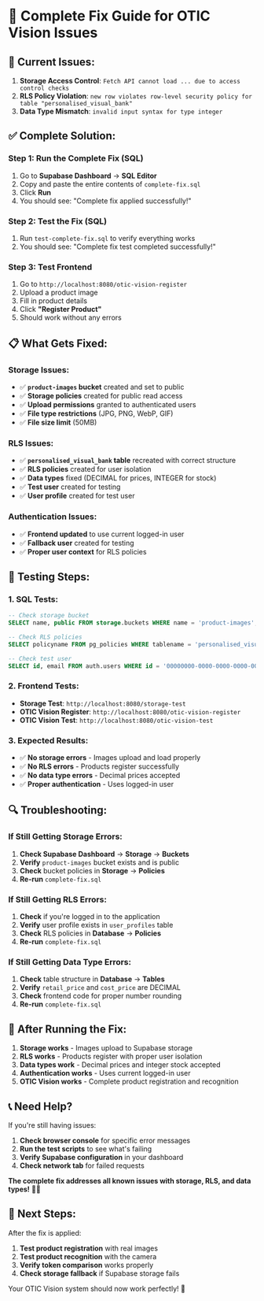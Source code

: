 # 🔧 Complete Fix Guide for OTIC Vision Issues

## 🚨 **Current Issues:**
1. **Storage Access Control**: `Fetch API cannot load ... due to access control checks`
2. **RLS Policy Violation**: `new row violates row-level security policy for table "personalised_visual_bank"`
3. **Data Type Mismatch**: `invalid input syntax for type integer`

## ✅ **Complete Solution:**

### **Step 1: Run the Complete Fix (SQL)**
1. Go to **Supabase Dashboard** → **SQL Editor**
2. Copy and paste the entire contents of `complete-fix.sql`
3. Click **Run**
4. You should see: "Complete fix applied successfully!"

### **Step 2: Test the Fix (SQL)**
1. Run `test-complete-fix.sql` to verify everything works
2. You should see: "Complete fix test completed successfully!"

### **Step 3: Test Frontend**
1. Go to `http://localhost:8080/otic-vision-register`
2. Upload a product image
3. Fill in product details
4. Click **"Register Product"**
5. Should work without any errors

## 📋 **What Gets Fixed:**

### **Storage Issues:**
- ✅ **`product-images` bucket** created and set to public
- ✅ **Storage policies** created for public read access
- ✅ **Upload permissions** granted to authenticated users
- ✅ **File type restrictions** (JPG, PNG, WebP, GIF)
- ✅ **File size limit** (50MB)

### **RLS Issues:**
- ✅ **`personalised_visual_bank` table** recreated with correct structure
- ✅ **RLS policies** created for user isolation
- ✅ **Data types** fixed (DECIMAL for prices, INTEGER for stock)
- ✅ **Test user** created for testing
- ✅ **User profile** created for test user

### **Authentication Issues:**
- ✅ **Frontend updated** to use current logged-in user
- ✅ **Fallback user** created for testing
- ✅ **Proper user context** for RLS policies

## 🧪 **Testing Steps:**

### **1. SQL Tests:**
```sql
-- Check storage bucket
SELECT name, public FROM storage.buckets WHERE name = 'product-images';

-- Check RLS policies
SELECT policyname FROM pg_policies WHERE tablename = 'personalised_visual_bank';

-- Check test user
SELECT id, email FROM auth.users WHERE id = '00000000-0000-0000-0000-000000000001';
```

### **2. Frontend Tests:**
- **Storage Test**: `http://localhost:8080/storage-test`
- **OTIC Vision Register**: `http://localhost:8080/otic-vision-register`
- **OTIC Vision Test**: `http://localhost:8080/otic-vision-test`

### **3. Expected Results:**
- ✅ **No storage errors** - Images upload and load properly
- ✅ **No RLS errors** - Products register successfully
- ✅ **No data type errors** - Decimal prices accepted
- ✅ **Proper authentication** - Uses logged-in user

## 🔍 **Troubleshooting:**

### **If Still Getting Storage Errors:**
1. **Check Supabase Dashboard** → **Storage** → **Buckets**
2. **Verify** `product-images` bucket exists and is public
3. **Check** bucket policies in **Storage** → **Policies**
4. **Re-run** `complete-fix.sql`

### **If Still Getting RLS Errors:**
1. **Check** if you're logged in to the application
2. **Verify** user profile exists in `user_profiles` table
3. **Check** RLS policies in **Database** → **Policies**
4. **Re-run** `complete-fix.sql`

### **If Still Getting Data Type Errors:**
1. **Check** table structure in **Database** → **Tables**
2. **Verify** `retail_price` and `cost_price` are DECIMAL
3. **Check** frontend code for proper number rounding
4. **Re-run** `complete-fix.sql`

## 🎯 **After Running the Fix:**

1. **Storage works** - Images upload to Supabase storage
2. **RLS works** - Products register with proper user isolation
3. **Data types work** - Decimal prices and integer stock accepted
4. **Authentication works** - Uses current logged-in user
5. **OTIC Vision works** - Complete product registration and recognition

## 📞 **Need Help?**

If you're still having issues:
1. **Check browser console** for specific error messages
2. **Run the test scripts** to see what's failing
3. **Verify Supabase configuration** in your dashboard
4. **Check network tab** for failed requests

**The complete fix addresses all known issues with storage, RLS, and data types!** 🚀✨

## 🚀 **Next Steps:**

After the fix is applied:
1. **Test product registration** with real images
2. **Test product recognition** with the camera
3. **Verify token comparison** works properly
4. **Check storage fallback** if Supabase storage fails

Your OTIC Vision system should now work perfectly! 🎉


